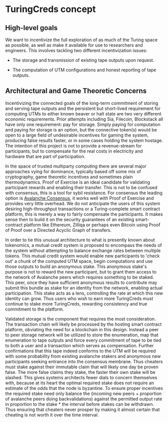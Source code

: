 # TuringCreds concept

## High-level goals

We want to incentivize the full exploration of as much of the Turing space as possible, as well as make it available for use to researchers and engineers. This involves tackling two different incentivization issues:

- The storage and transmission of existing tape outputs upon request.

- The computation of UTM configurations and honest reporting of tape outputs.

## Architectural and Game Theoretic Concerns

Incentivizing the connected goals of the long-term commitment of storing and serving tape outputs and the persistent but short-lived requirement for computing UTMs to either known beaver or halt state are two very different economic requirements. Prior attempts including Sia, Filecoin, Blockstack all have only one requirement: pay for storage. Simply paying for computation and paying for storage is an option, but the connective token(s) would be open to a large field of undesirable incentives for gaming the system, producing false results faster, or in some cases holding the system hostage. The intention of this project is not to provide a revenue-stream for participants, but to compensate for the real costs in electricity and hardware that are part of participation.

In the space of trusted multiparty computing there are several major approaches vying for dominance, typically based off some mix of cryptography, game theoretic incentives and sometimes plain thermodynamics. Proof of Exercise is an ideal candidate for validating participant rewards and enabling their transfer. This is not to be confused with consensus, this is a tool for sybil resistance. For consensus the leading option is [Avalanche Consensus](https://ipfs.io/ipfs/QmUy4jh5mGNZvLkjies1RWM4YuvJh5o2FYopNPVYwrRVGV), it works well with Proof of Exercise and provides very little overhead. We do not anticipate the users of this system desiring high-throughput transactions or a Turing-complete smart contract platform, this is merely a way to fairly compensate the participants. It makes sense then to build it on the security guarantees of an existing smart-contract platform like Ethereum, Zilliqa or perhaps even Bitcoin using Proof of Proof over a Directed Acyclic Graph of transfers.

In order to tie this unusual architecture to what is presently known about tokenomics, a mutual credit system is proposed to encompass the needs of the system without attempting to balance exchange rates between multiple tokens. This mutual credit system would enable new participants to 'check out' a chunk of the computed UTM space, begin computations and use those outputs to build an anonymous stake. This anonymous stake's purpose is not to reward the new participant, but to grant them access to the network of Avalanche peers which requires something to be staked. This peer, once they have sufficient anonymous results to contribute may submit this bundle as stake for an identity from the network, enabling actual participation. This stake acts as a lens, controlling the rate at which this new identity can grow. Thus users who wish to earn more TuringCreds must continue to stake more TuringCreds, rewarding consistency and true commitment to the platform.

Validated storage is the component that requires the most consideration. The transaction chain will likely be processed by the hosting smart contract platform, obviating the need for a blockchain in this design. Instead a peer to peer storage network will be utilized to store the enumeration, map that enumeration to tape outputs and force every commitment of tape to be tied to both a user and a transaction which serves as compensation. Further confirmations that this tape indeed conforms to the UTM will be required with some probability from existing avalanche stakers and anonymous new participants seeking entrance into the consensus membrane. Thus cheaters must stake against their immutable claim that will likely one day be proven false. The more false claims they stake, the faster their own stake will be slashed. This gives systems architects fewer dials to concern themselves with, because at its heart the optimal required stake does not require an estimate of the odds that the node is byzantine. To ensure proper incentives the required stake need only balance the (incoming new peers + proportion of avalanche peers doing backvalidations) against the permitted output rate in proportion to the stake * the interval before stakes can be withdrawn. Thus ensuring that cheaters never prosper by making it almost certain that cheating is not worth it over the time interval.